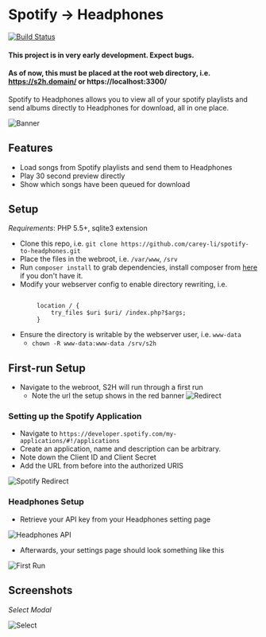 # Spotify → Headphones

[![Build Status](https://travis-ci.org/carey-li/spotify-to-headphones.svg?branch=develop)](https://travis-ci.org/carey-li/spotify-to-headphones)

#### This project is in very early development. Expect bugs.
#### As of now, this must be placed at the root web directory, i.e. https://s2h.domain/ or https://localhost:3300/

Spotify to Headphones allows you to view all of your spotify playlists and send albums directly to Headphones for download, all in one place.

![Banner](https://carey.li/s2h_banner.png?cache=1)

## Features

- Load songs from Spotify playlists and send them to Headphones
- Play 30 second preview directly
- Show which songs have been queued for download

## Setup

*Requirements*: PHP 5.5+, sqlite3 extension

- Clone this repo, i.e. `git clone https://github.com/carey-li/spotify-to-headphones.git`
- Place the files in the webroot, i.e. `/var/www`, `/srv`
- Run `composer install` to grab dependencies, install composer from [here](https://getcomposer.org/download/) if you don't have it.
- Modify your webserver config to enable directory rewriting, i.e.

~~~

        location / {
            try_files $uri $uri/ /index.php?$args;
        }

~~~

- Ensure the directory is writable by the webserver user, i.e. `www-data`
    - `chown -R www-data:www-data /srv/s2h`

## First-run Setup

- Navigate to the webroot, S2H will run through a first run
    - Note the url the setup shows in the red banner
    ![Redirect](https://carey.li/s2h_redirect.png?cache=1)

### Setting up the Spotify Application

- Navigate to `https://developer.spotify.com/my-applications/#!/applications`
- Create an application, name and description can be arbitrary.
- Note down the Client ID and Client Secret
- Add the URL from before into the authorized URIS

![Spotify Redirect](https://carey.li/s2h_spotify_redirect.png.png?cache=2)

### Headphones Setup

- Retrieve your API key from your Headphones setting page

![Headphones API](https://carey.li/s2h_headphones_api.png)

- Afterwards, your settings page should look something like this

![First Run](https://carey.li/s2h_firstrun.png)

## Screenshots

*Select Modal*

![Select](https://carey.li/s2h_select.png)